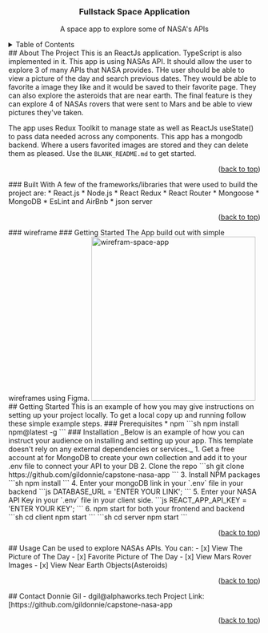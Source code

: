 <!-- PROJECT Header -->
<br />
<div align="center">
  <h3 align="center">Fullstack Space Application</h3>
  <p align="center">
    A space app to explore some of NASA's APIs
    <br />
    <!-- <a href="https://github.com/othneildrew/Best-README-Template">View Demo</a> -->
</div>
<!-- TABLE OF CONTENTS -->
<details>
  <summary>Table of Contents</summary>
  <ol>
    <li>
      <a href="#about-the-project">About The Project</a>
      <ul>
        <li><a href="#built-with">Built With</a></li>
        <li><a href="#wireframe">Wireframe</a></li>
      </ul>
    </li>
    <li>
      <a href="#getting-started">Getting Started</a>
      <ul>
        <li><a href="#prerequisites">Prerequisites</a></li>
        <li><a href="#installation">Installation</a></li>
      </ul>
    </li>
    <li><a href="#usage">Usage</a></li>
    <li><a href="#contact">Contact</a></li>
  </ol>
</details>
<!-- ABOUT THE PROJECT -->
## About The Project
This is an ReactJs application. TypeScript is also implemented in it. This app is using NASAs API. It should allow the user to explore 3 of many APIs that NASA provides. THe user should be able to view a picture of the day and search previous dates. They would be able to favorite a image they like and it would be saved to their favorite page. They can also explore the asteroids that are near earth. The final feature is they can explore 4 of NASAs rovers that were sent to Mars and be able to view pictures they've taken. 

The app uses Redux Toolkit to manage state as well as ReactJs useState() to pass data needed across any components. This app has a mongodb backend. Where a users favorited images are stored and they can delete them as pleased.
Use the `BLANK_README.md` to get started.
<p align="right">(<a href="#readme-top">back to top</a>)</p>
### Built With
A few of the frameworks/libraries that were used to build the project are:
* React.js
* Node.js
* React Redux 
* React Router
* Mongoose
* MongoDB
* EsLint and AirBnb
* json server
<p align="right">(<a href="#readme-top">back to top</a>)</p>
### wireframe
  ### Getting Started The App build out with simple wireframes using Figma.
<img width="328" alt="wirefram-space-app" src="https://www.figma.com/file/yYDTn3mQITX2WTwmuvhD2m/Untitled?node-id=0%3A1">
<!-- GETTING STARTED -->
## Getting Started
This is an example of how you may give instructions on setting up your project locally.
To get a local copy up and running follow these simple example steps.
### Prerequisites
* npm
  ```sh
  npm install npm@latest -g
  ```
### Installation
_Below is an example of how you can instruct your audience on installing and setting up your app. This template doesn't rely on any external dependencies or services._
1. Get a free account at for MongoDB to create your own collection and add it to your .env file to connect your API to your DB
2. Clone the repo
   ```sh
   git clone https://github.com/gildonnie/capstone-nasa-app
   ```
3. Install NPM packages
   ```sh
   npm install
   ```
4. Enter your mongoDB link in your `.env` file in your backend
   ```js
   DATABASE_URL = 'ENTER YOUR LINK';
   ```
5. Enter your NASA API Key in your `.env` file in your client side.
   ```js
   REACT_APP_API_KEY = 'ENTER YOUR KEY';
   ```
6. npm start for both your frontend and backend
  ```sh
   cd client 
   npm start 
   ```
  ```sh
   cd server 
   npm start 
   ```
<p align="right">(<a href="#readme-top">back to top</a>)</p>
<!-- USAGE EXAMPLES -->
## Usage
Can be used to explore NASAs APIs. You can:
- [x] View The Picture of The Day
- [x] Favorite Picture of The Day
- [x] View Mars Rover Images
- [x] View Near Earth Objects(Asteroids)
<p align="right">(<a href="#readme-top">back to top</a>)</p>
<!-- CONTACT -->
## Contact
Donnie Gil - dgil@alphaworks.tech
Project Link: [https://github.com/gildonnie/capstone-nasa-app
<p align="right">(<a href="#readme-top">back to top</a>)</p>